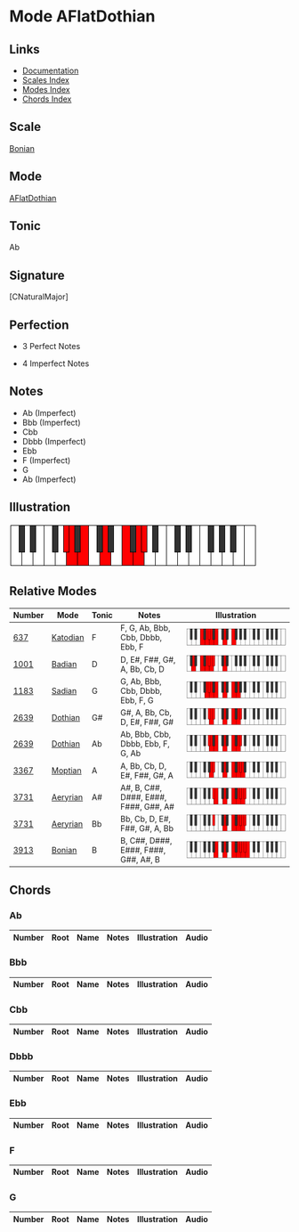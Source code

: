 # Mode AFlatDothian

## Links

- [Documentation](index.md)
- [Scales Index](Scales.md)
- [Modes Index](Modes.md)
- [Chords Index](Chords.md)

## Scale

[Bonian](ScaleBonian.md)

## Mode

[AFlatDothian](ModeAFlatDothian.md)

## Tonic

Ab

## Signature

[CNaturalMajor]

## Perfection

 - 3 Perfect Notes

 - 4 Imperfect Notes

## Notes

- Ab (Imperfect)
- Bbb (Imperfect)
- Cbb
- Dbbb (Imperfect)
- Ebb
- F (Imperfect)
- G
- Ab (Imperfect)

## Illustration

![AFlatDothian](ModeAFlatDothian.png)

## Relative Modes

| Number | Mode | Tonic | Notes | Illustration |
|--------|------|-------|-------|--------------|
| [637](https://ianring.com/musictheory/scales/637) | [Katodian](ModeKatodian.md) | F | F, G, Ab, Bbb, Cbb, Dbbb, Ebb, F | ![FNaturalKatodian](ModeFNaturalKatodian.png) |
| [1001](https://ianring.com/musictheory/scales/1001) | [Badian](ModeBadian.md) | D | D, E#, F##, G#, A, Bb, Cb, D | ![DNaturalBadian](ModeDNaturalBadian.png) |
| [1183](https://ianring.com/musictheory/scales/1183) | [Sadian](ModeSadian.md) | G | G, Ab, Bbb, Cbb, Dbbb, Ebb, F, G | ![GNaturalSadian](ModeGNaturalSadian.png) |
| [2639](https://ianring.com/musictheory/scales/2639) | [Dothian](ModeDothian.md) | G# | G#, A, Bb, Cb, D, E#, F##, G# | ![GSharpDothian](ModeGSharpDothian.png) |
| [2639](https://ianring.com/musictheory/scales/2639) | [Dothian](ModeDothian.md) | Ab | Ab, Bbb, Cbb, Dbbb, Ebb, F, G, Ab | ![AFlatDothian](ModeAFlatDothian.png) |
| [3367](https://ianring.com/musictheory/scales/3367) | [Moptian](ModeMoptian.md) | A | A, Bb, Cb, D, E#, F##, G#, A | ![ANaturalMoptian](ModeANaturalMoptian.png) |
| [3731](https://ianring.com/musictheory/scales/3731) | [Aeryrian](ModeAeryrian.md) | A# | A#, B, C##, D###, E###, F###, G##, A# | ![ASharpAeryrian](ModeASharpAeryrian.png) |
| [3731](https://ianring.com/musictheory/scales/3731) | [Aeryrian](ModeAeryrian.md) | Bb | Bb, Cb, D, E#, F##, G#, A, Bb | ![BFlatAeryrian](ModeBFlatAeryrian.png) |
| [3913](https://ianring.com/musictheory/scales/3913) | [Bonian](ModeBonian.md) | B | B, C##, D###, E###, F###, G##, A#, B | ![BNaturalBonian](ModeBNaturalBonian.png) |

## Chords

### Ab

| Number | Root | Name | Notes | Illustration | Audio |
|--------|------|------|-------|--------------|-------|

### Bbb

| Number | Root | Name | Notes | Illustration | Audio |
|--------|------|------|-------|--------------|-------|

### Cbb

| Number | Root | Name | Notes | Illustration | Audio |
|--------|------|------|-------|--------------|-------|

### Dbbb

| Number | Root | Name | Notes | Illustration | Audio |
|--------|------|------|-------|--------------|-------|

### Ebb

| Number | Root | Name | Notes | Illustration | Audio |
|--------|------|------|-------|--------------|-------|

### F

| Number | Root | Name | Notes | Illustration | Audio |
|--------|------|------|-------|--------------|-------|

### G

| Number | Root | Name | Notes | Illustration | Audio |
|--------|------|------|-------|--------------|-------|

